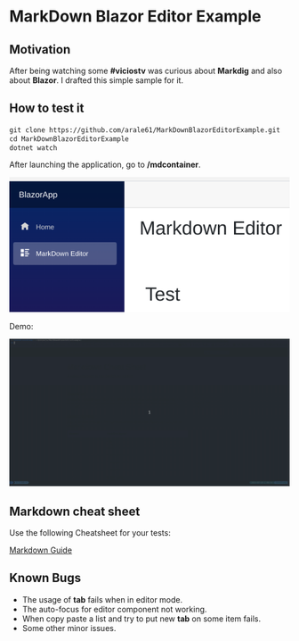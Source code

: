 # MarkDown Blazor Editor Example

## Motivation
After being watching some **#viciostv** was curious about **Markdig** and also about **Blazor**.
I drafted this simple sample for it.

## How to test it

```
git clone https://github.com/arale61/MarkDownBlazorEditorExample.git
cd MarkDownBlazorEditorExample
dotnet watch
```

After launching the application, go to **/mdcontainer**.

![Sample Markdown editor](/images/mdeditor.png)

Demo:

![Demo](/images/demo.gif)


## Markdown cheat sheet

Use the following Cheatsheet for your tests:

[Markdown Guide](https://www.markdownguide.org/basic-syntax)

## Known Bugs

- The usage of **tab** fails when in editor mode.
- The auto-focus for editor component not working.
- When copy paste a list and try to put new **tab** on some item fails.
- Some other minor issues.